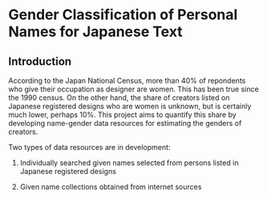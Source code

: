 # Gender Classification of Personal Names for Japanese Text

## Introduction

According to the Japan National Census, more than 40% of repondents who give their occupation as designer are women. This has been true since the 1990 census. On the other hand, the share of creators listed on Japanese registered designs who are women is unknown, but is certainly much lower, perhaps 10%. This project aims to quantify this share by developing name-gender data resources for estimating the genders of creators.

Two types of data resources are in development:

1. Individually searched given names selected from persons listed in Japanese registered designs

2. Given name collections obtained from internet sources

